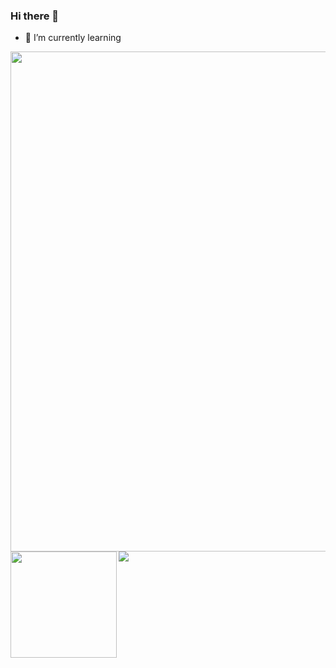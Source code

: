 ### Hi there 👋




- 🌱 I’m currently learning

<div>
  <img width=800 src="https://github-profile-trophy.vercel.app/?username=KH1746&column=7"/>
</div>

<div>
  <img height="170" align="left" src="https://github-readme-stats.vercel.app/api?username=KH1746&count_private=true&include_all_commits=true" />
  <img src="https://github-readme-stats.vercel.app/api/top-langs/?username=KH1746&layout=compact&langs_count=8" />
</div>
